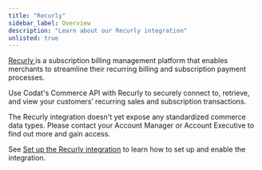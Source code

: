 ```yaml
---
title: "Recurly"
sidebar_label: Overview
description: "Learn about our Recurly integration"
unlisted: true
---
```


<p>
  <a className="external" href="https://recurly.com" target="_blank">
    Recurly
  </a>
  is a subscription billing management platform that enables merchants to
  streamline their recurring billing and subscription payment processes.
</p>

Use Codat's Commerce API with Recurly to securely connect to, retrieve, and view your customers’ recurring sales and subscription transactions.

The Recurly integration doesn't yet expose any standardized commerce data types. Please contact your Account Manager or Account Executive to find out more and gain access.

See [Set up the Recurly integration](/integrations/commerce/recurly/commerce-recurly-setup) to learn how to set up and enable the integration.
